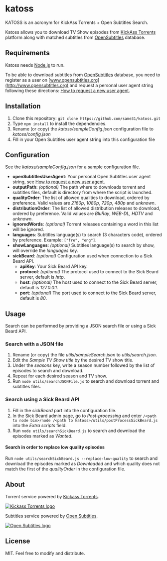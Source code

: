 katoss
======

KATOSS is an acronym for KickAss Torrents + Open Subtitles Search.

Katoss allows you to download TV Show episodes from [KickAss Torrents](https://kat.cr) platform
along with matched subtitles from [OpenSubtitles](http://http://www.opensubtitles.org) database.


Requirements
------------

Katoss needs [Node.js](https://nodejs.org) to run.

To be able to download subtitles from [OpenSubtitles](http://www.opensubtitles.org) database,
you need to register as a user on [www.opensubtitles.org](http://www.opensubtitles.org) and request
a personal user agent string following these directions:
[How to request a new user agent](http://trac.opensubtitles.org/projects/opensubtitles/wiki/DevReadFirst).


Installation
------------

1. Clone this repository: `git clone https://github.com/same31/katoss.git`
2. Type `npm install` to install the dependencies.
3. Rename (or copy) the _katoss/sampleConfig.json_ configuration file to _katoss/config.json_
4. Fill in your Open Subtitles user agent string into this configuration file


Configuration
-------------

See the _katoss/sampleConfig.json_ for a sample configuration file.

+ **openSubtitlesUserAgent**: Your personal Open Subtitles user agent string,
see [How to request a new user agent](http://trac.opensubtitles.org/projects/opensubtitles/wiki/DevReadFirst).
+ **outputPath**: _(optional)_ The path where to downloads torrent and subtitles files, default is directory from where the script is launched.
+ **qualityOrder**: The list of allowed qualities to download, ordered by preference.
Valid values are _2160p_, _1080p_, _720p_, _480p_ and _unknown_.
+ **distributionOrder**: The list of allowed distribution releases to download, ordered by preference.
Valid values are _BluRay_, _WEB-DL_, _HDTV_ and _unknown_.
+ **ignoredWords**: _(optional)_ Torrent releases containing a word in this list will be ignored.
+ **languages**: Subtitles language(s) to search (3 characters code), ordered by preference. Example: `["fre", "eng"]`.
+ **showLanguages**: _(optional)_ Subtitles language(s) to search by show, will override the _languages_ key.
+ **sickBeard**: _(optional)_ Configuration used when connection to a Sick Beard API.
    - **apiKey**: Your Sick Beard API key.
    - **protocol**: _(optional)_ The protocol used to connect to the Sick Beard server, default is _http_.
    - **host**: _(optional)_ The host used to connect to the Sick Beard server, default is _127.0.0.1_.
    - **port**: _(optional)_ The port used to connect to the Sick Beard server, default is _80_.


Usage
-----

Search can be performed by providing a JSON search file or using a Sick Beard API.


### Search with a JSON file

1. Rename (or copy) the file _utils/sampleSearch.json_ to _utils/search.json_.
2. Edit the _Sample TV Show title_ by the desired TV show title.
3. Under the _seasons_ key, write a season number followed by the list of episodes to search and download.
4. Repeat for each desired season and TV show.
5. Run `node utils/searchJSONFile.js` to search and download torrent and subtitles files.

### Search using a Sick Beard API

1. Fill in the _sickBeard_ part into the configuration file.
2. In the Sick Beard admin page, go to _Post-processing_ and enter
`/<path to node bin>/node /<path to katoss>/utils/postProcessSickBeard.js` into the _Extra scripts_ field.
3. Run `node utils/searchSickBeard.js` to search and download the episodes marked as _Wanted_.

#### Search in order to replace low quality episodes

Run `node utils/searchSickBeard.js --replace-low-quality` to search and download the episodes marked as _Downloaded_ and
which quality does not match the first of the _qualityOrder_ in the configuration file.


About
-----

Torrent service powered by [Kickass Torrents](https://kat.cr).

[![Kickass Torrents logo](https://kastatic.com/images/logos/kickasstorrents.png "Kickass Torrents")](https://kat.cr)


Subtitles service powered by [Open Subtitles](http://www.opensubtitles.org).

[![Open Subtitles logo](http://static.opensubtitles.org/gfx/logo-transparent.png "Open Subtitles")](http://www.opensubtitles.org)

License
-------

MIT. Feel free to modify and distribute.
